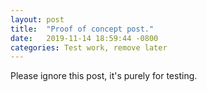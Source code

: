 ```yaml
---
layout: post
title:  "Proof of concept post."
date:   2019-11-14 18:59:44 -0800
categories: Test work, remove later
---
```

Please ignore this post, it's purely for testing.